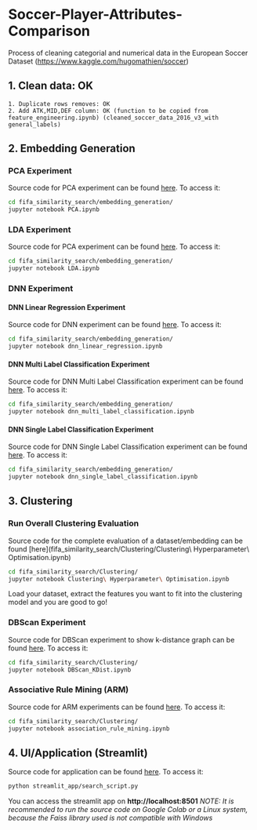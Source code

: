 # Soccer-Player-Attributes-Comparison
Process of cleaning categorial and numerical data in the European Soccer Dataset (https://www.kaggle.com/hugomathien/soccer)

## 1. Clean data: OK 
	1. Duplicate rows removes: OK
	2. Add ATK,MID,DEF column: OK (function to be copied from feature_engineering.ipynb) (cleaned_soccer_data_2016_v3_with general_labels)

## 2. Embedding Generation
### PCA Experiment
Source code for PCA experiment can be found [here](fifa_similarity_search/embedding_generation/PCA.ipynb). To access it:
```bash
cd fifa_similarity_search/embedding_generation/
jupyter notebook PCA.ipynb
```
### LDA Experiment
Source code for PCA experiment can be found [here](fifa_similarity_search/embedding_generation/LDA.ipynb). To access it:
```bash
cd fifa_similarity_search/embedding_generation/
jupyter notebook LDA.ipynb
```

### DNN Experiment
#### DNN Linear Regression Experiment
Source code for DNN experiment can be found [here](fifa_similarity_search/embedding_generation/dnn_linear_regression.ipynb). To access it:
```bash
cd fifa_similarity_search/embedding_generation/
jupyter notebook dnn_linear_regression.ipynb
```
#### DNN Multi Label Classification Experiment
Source code for DNN Multi Label Classification experiment can be found [here](fifa_similarity_search/embedding_generation/dnn_multi_label_classification.ipynb). To access it:
```bash
cd fifa_similarity_search/embedding_generation/
jupyter notebook dnn_multi_label_classification.ipynb
```
#### DNN Single Label Classification Experiment
Source code for DNN Single Label Classification experiment can be found [here](fifa_similarity_search/embedding_generation/dnn_single_label_classification.ipynb). To access it:
```bash
cd fifa_similarity_search/embedding_generation/
jupyter notebook dnn_single_label_classification.ipynb
```

## 3. Clustering

### Run Overall Clustering Evaluation
Source code for the complete evaluation of a dataset/embedding can be found [here](fifa_similarity_search/Clustering/Clustering\ Hyperparameter\ Optimisation.ipynb)
```bash
cd fifa_similarity_search/Clustering/
jupyter notebook Clustering\ Hyperparameter\ Optimisation.ipynb
```
Load your dataset, extract the features you want to fit into the clustering model and you are good to go!

### DBScan Experiment
Source code for DBScan experiment to show k-distance graph can be found [here](fifa_similarity_search/Clustering/DBScan_KDist.ipynb). To access it:
```bash
cd fifa_similarity_search/Clustering/
jupyter notebook DBScan_KDist.ipynb
```

### Associative Rule Mining (ARM)
Source code for ARM experiments can be found [here](fifa_similarity_search/Clustering/association_rule_mining.ipynb). To access it:
```bash
cd fifa_similarity_search/Clustering/
jupyter notebook association_rule_mining.ipynb
```

## 4. UI/Application (Streamlit)
Source code for application can be found [here](streamlit_app/search_script.py). To access it:
```bash
python streamlit_app/search_script.py
```
You can access the streamlit app on **http://localhost:8501**
*NOTE: It is recommended to run the source code on Google Colab or a Linux system, because the Faiss library used is not compatible with Windows*
